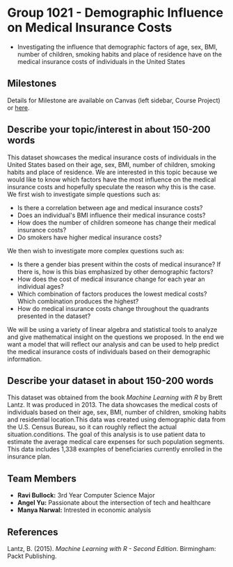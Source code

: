 # Group 1021 - Demographic Influence on Medical Insurance Costs

- Investigating the influence that demographic factors of age, sex, BMI, number of children, smoking habits and place of residence have on the medical insurance costs of individuals in the United States

## Milestones

Details for Milestone are available on Canvas (left sidebar, Course Project) or [here](https://firas.moosvi.com/courses/data301/project/milestone01.html).

## Describe your topic/interest in about 150-200 words


This dataset showcases the medical insurance costs of individuals in the United States based on their age, sex, BMI, number of children, smoking habits and place of residence. We are interested in this topic because we would like to know which factors have the most influence on the medical insurance costs and hopefully speculate the reason why this is the case. We first wish to investigate simple questions such as:

* Is there a correlation between age and medical insurance costs? 
* Does an individual's BMI influence their medical insurance costs? 
* How does the number of children someone has change their medical insurance costs? 
* Do smokers have higher medical insurance costs?

We then wish to investigate more complex questions such as:

* Is there a gender bias present within the costs of medical insurance? If there is, how is this bias emphasized by other demographic factors?
* How does the cost of medical insurance change for each year an individual ages? 
* Which combination of factors produces the lowest medical costs? Which combination produces the highest?
* How do medical insurance costs change throughout the quadrants presented in the dataset? 

We will be using a variety of linear algebra and statistical tools to analyze and give mathematical insight on the questions we proposed. In the end we want a model that will reflect our analysis and can be used to help predict the medical insurance costs of individuals based on their demographic information.


## Describe your dataset in about 150-200 words

This dataset was obtained from the book *Machine Learning with R* by Brett Lantz. It was produced in 2013. The data showcases the medical costs of individuals based on their age, sex, BMI, number of children, smoking habits and residential location.This data was created using demographic data from the U.S. Census Bureau, so it can roughly reflect the actual situation.conditions. The goal of this analysis is to use patient data to estimate the average medical care expenses for such population segments. This data includes 1,338 examples of beneficiaries currently enrolled in the insurance plan.
## Team Members

- **Ravi Bullock:** 3rd Year Computer Science Major
- **Angel Yu:** Passionate about the intersection of tech and healthcare
- **Manya Narwal:** Intrested in economic analysis

## References
Lantz, B. (2015). *Machine Learning with R - Second Edition*. Birmingham: Packt Publishing.



